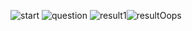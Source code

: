 
![start](https://github.com/user-attachments/assets/14c1fd66-41c6-4c11-a1c4-8e85af8b138f)
![question](https://github.com/user-attachments/assets/e81906dd-e1de-4b54-b2c0-b5f372a4c4cb)
![result1](https://github.com/user-attachments/assets/e95c9837-9880-40c4-abfb-e9dd931dc68d)![resultOops](https://github.com/user-attachments/assets/b976ace6-f8a2-4fd5-b359-a918c454105d)


